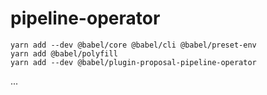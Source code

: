 # pipeline-operator

```
yarn add --dev @babel/core @babel/cli @babel/preset-env
yarn add @babel/polyfill
yarn add --dev @babel/plugin-proposal-pipeline-operator
```

...